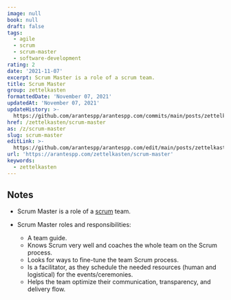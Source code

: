 ```yaml
---
image: null
book: null
draft: false
tags:
  - agile
  - scrum
  - scrum-master
  - software-development
rating: 2
date: '2021-11-07'
excerpt: Scrum Master is a role of a scrum team.
title: Scrum Master
group: zettelkasten
formattedDate: 'November 07, 2021'
updatedAt: 'November 07, 2021'
updateHistory: >-
  https://github.com/arantespp/arantespp.com/commits/main/posts/zettelkasten/scrum-master.md
href: /zettelkasten/scrum-master
as: /z/scrum-master
slug: scrum-master
editLink: >-
  https://github.com/arantespp/arantespp.com/edit/main/posts/zettelkasten/scrum-master.md
url: 'https://arantespp.com/zettelkasten/scrum-master'
keywords:
  - zettelkasten
---
```


## Notes

- Scrum Master is a role of a [scrum](/zettel/scrum) team.

- Scrum Master roles and responsibilities:
  - A team guide.
  - Knows Scrum very well and coaches the whole team on the Scrum process.
  - Looks for ways to fine-tune the team Scrum process.
  - Is a facilitator, as they schedule the needed resources (human and logistical) for the events/ceremonies.
  - Helps the team optimize their communication, transparency, and delivery flow.
